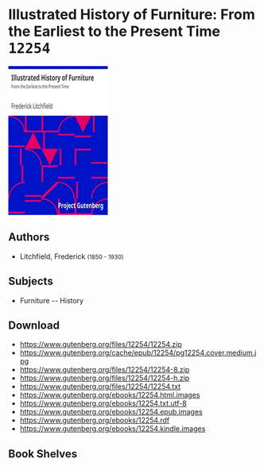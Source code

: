 # Illustrated History of Furniture: From the Earliest to the Present Time <kbd>12254</kbd>

![](./cover.medium.jpg "")

## Authors


 - Litchfield, Frederick <small>(1850 - 1930)</small>

## Subjects


 - Furniture -- History

## Download


 - https://www.gutenberg.org/files/12254/12254.zip
 - https://www.gutenberg.org/cache/epub/12254/pg12254.cover.medium.jpg
 - https://www.gutenberg.org/files/12254/12254-8.zip
 - https://www.gutenberg.org/files/12254/12254-h.zip
 - https://www.gutenberg.org/files/12254/12254.txt
 - https://www.gutenberg.org/ebooks/12254.html.images
 - https://www.gutenberg.org/ebooks/12254.txt.utf-8
 - https://www.gutenberg.org/ebooks/12254.epub.images
 - https://www.gutenberg.org/ebooks/12254.rdf
 - https://www.gutenberg.org/ebooks/12254.kindle.images

## Book Shelves


